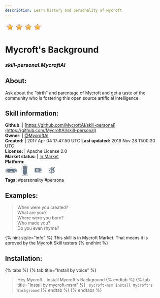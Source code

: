 ```yaml
---  
description: Learn history and personality of Mycroft  
---  
```

![](../.gitbook/assets/star.png)![](../.gitbook/assets/star.png)![](../.gitbook/assets/star.png)![](../.gitbook/assets/star.png)  
# Mycroft's Background  
### _skill-personal.MycroftAI_  
## About:  
Ask about the "birth" and parentage of Mycroft and get a taste of the community
who is fostering this open source artificial intelligence.

## Skill information:  
**Github:** | [https://github.com/MycroftAI/skill-personal](https://github.com/MycroftAI/skill-personal)  
**Owner:** | [@MycroftAI](https://github.com/MycroftAI)  
**Created:** | 2017 Apr 04 17:47:50 UTC  **Last updated:** 2019 Nov 28 11:00:30 UTC  
**License:** | Apache License 2.0  
**Market status:** | [In Market](https://market.mycroft.ai/skill/mycroft-personal)  
**Platform:**  
 ![](../.gitbook/assets/mark-1-icon.png)  ![](../.gitbook/assets/mark-2-icon.png)  ![](../.gitbook/assets/picroft-icon.png)  ![](../.gitbook/assets/kde.png)   
**Tags:** \#personality \#persona   
## Examples:  
> When were you created?  
> What are you?  
> Where were you born?  
> Who made you?  
> Do you even rhyme?  
  
{% hint style="info" %}
This skill is in Mycroft Market. That means it is aproved by the Mycroft Skill testers
{% endhint %}
    
## Installation:  
{% tabs %}
{% tab title="Install by voice" %}
> Hey Mycroft - install Mycroft's Background
{% endtab %}
  {% tab title="Install by mycroft-msm" %}
``` mycroft-msm install Mycroft's Background```
{% endtab %}
  {% endtabs %}
  